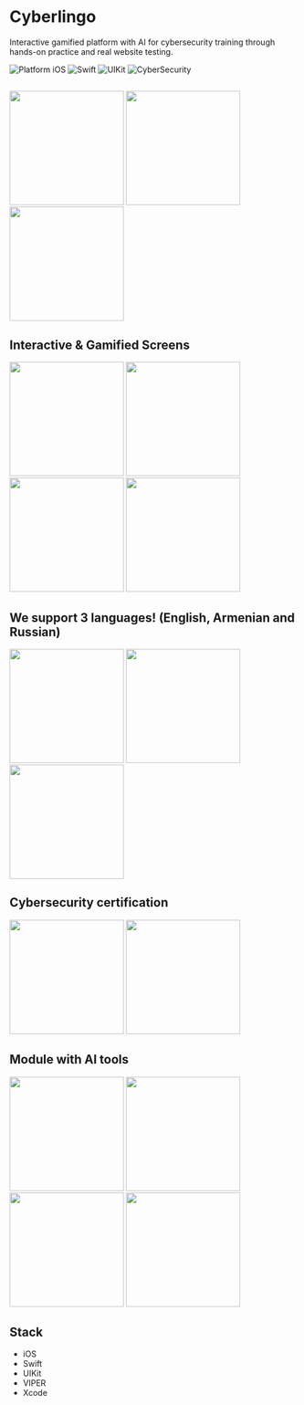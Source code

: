 # Cyberlingo

Interactive gamified platform with AI for cybersecurity training through hands-on practice and real website testing.

![Platform iOS](https://img.shields.io/badge/platform-iOS-blue.svg)
![Swift](https://img.shields.io/badge/-Swift-orange.svg)
![UIKit](https://img.shields.io/badge/-UIKit-purple.svg)
![CyberSecurity](https://img.shields.io/badge/-Dogecoin-yellow.svg)

## 
<img src="https://github.com/skazv/cyberlingo/blob/main/Screenshots/en.jpeg" width="200"> <img src="https://github.com/skazv/cyberlingo/blob/main/Screenshots/l1.jpeg" width="200"> <img src="https://github.com/skazv/cyberlingo/blob/main/Screenshots/l2.jpeg" width="200"> 

## Interactive & Gamified Screens
<img src="https://github.com/skazv/cyberlingo/blob/main/Screenshots/i0.jpeg" width="200"> <img src="https://github.com/skazv/cyberlingo/blob/main/Screenshots/i1.jpeg" width="200"> <img src="https://github.com/skazv/cyberlingo/blob/main/Screenshots/i2.jpeg" width="200"> <img src="https://github.com/skazv/cyberlingo/blob/main/Screenshots/i3.jpeg" width="200">

## We support 3 languages! (English, Armenian and Russian)
<img src="https://github.com/skazv/cyberlingo/blob/main/Screenshots/en.jpeg" width="200"> <img src="https://github.com/skazv/cyberlingo/blob/main/Screenshots/am.jpeg" width="200"> <img src="https://github.com/skazv/cyberlingo/blob/main/Screenshots/ru.jpeg" width="200">

## Cybersecurity certification
<img src="https://github.com/skazv/cyberlingo/blob/main/Screenshots/c1.jpeg" width="200"> <img src="https://github.com/skazv/cyberlingo/blob/main/Screenshots/c2.jpeg" width="200"> 

## Module with AI tools
<img src="https://github.com/skazv/cyberlingo/blob/main/Screenshots/tool1.jpeg" width="200"> <img src="https://github.com/skazv/cyberlingo/blob/main/Screenshots/tool2.jpeg" width="200"> <img src="https://github.com/skazv/cyberlingo/blob/main/Screenshots/tool3.jpeg" width="200"> <img src="https://github.com/skazv/cyberlingo/blob/main/Screenshots/tool4.jpeg" width="200">

## Stack
 - iOS
 - Swift
 - UIKit
 - VIPER
 - Xcode
